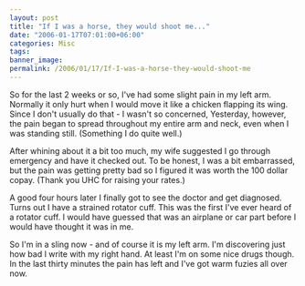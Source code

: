 ```yaml
---
layout: post
title: "If I was a horse, they would shoot me..."
date: "2006-01-17T07:01:00+06:00"
categories: Misc 
tags: 
banner_image: 
permalink: /2006/01/17/If-I-was-a-horse-they-would-shoot-me
---
```


So for the last 2 weeks or so, I've had some slight pain in my left arm. Normally it only hurt when I would move it like a chicken flapping its wing. Since I don't usually do that - I wasn't so concerned, Yesterday, however, the pain began to spread throughout my entire arm and neck, even when I was standing still. (Something I do quite well.)

After whining about it a bit too much, my wife suggested I go through emergency and have it checked out. To be honest, I was a bit embarrassed, but the pain was getting pretty bad so I figured it was worth the 100 dollar copay. (Thank you UHC for raising your rates.) 

A good four hours later I finally got to see the doctor and get diagnosed. Turns out I have a strained rotator cuff. This was the first I've ever heard of a rotator cuff. I would have guessed that was an airplane or car part before I would have thought it was in me. 

So I'm in a sling now - and of course it is my left arm. I'm discovering just how bad I write with my right hand. At least I'm on some nice drugs though. In the last thirty minutes the pain has left and I've got warm fuzies all over now.